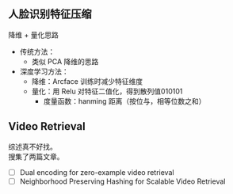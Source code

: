 
## 人脸识别特征压缩

降维 + 量化思路
- 传统方法：
  - 类似 PCA 降维的思路
- 深度学习方法：
  - 降维：Arcface 训练时减少特征维度
  - 量化：用 Relu 对特征二值化，得到散列值010101
    - 度量函数：hanming 距离（按位与，相等位数之和）

## Video Retrieval
综述真不好找。  
搜集了两篇文章。  
- [ ] Dual encoding for zero-example video retrieval  
- [ ] Neighborhood Preserving Hashing for Scalable Video Retrieval  
